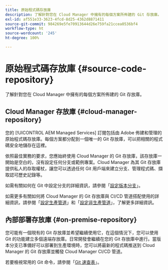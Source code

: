 ```yaml
---
title: 原始程式碼存放庫
description: 了解針對您在 Cloud Manager 中擁有的每個方案所佈建的 Git 存放庫。
exl-id: af551e33-3623-4fcd-8d25-4362d8871411
source-git-commit: 984269e5fe70913644d26e759fa21ccea0536bf4
workflow-type: ht
source-wordcount: '245'
ht-degree: 100%

---
```



# 原始程式碼存放庫 {#source-code-repository}

了解針對您在 Cloud Manager 中擁有的每個方案所佈建的 Git 存放庫。

## Cloud Manager 存放庫 {#cloud-manager-repository}

您的 [!UICONTROL AEM Managed Services] 訂閱包括由 Adobe 佈建和管理的原始程式碼存放庫。每個方案都分配到一個唯一的 Git 存放庫，可以把相關的程式碼安全地儲存在這裡。

依照最佳實務的要求，您應始終使用 Cloud Manager 的 Git 存放庫，該存放庫一開始是空白的，沒有設定任何分支或範例專案。Cloud Manager 為其 Git 存放庫提供私人的存取權杖，讓您可以透過任何 Git 用戶端來建立分支、管理程式碼、擷取認可歷史記錄等。

如需有關如何在 Git 中設定分支的詳細資訊，請參閱「[設定版本分支](/help/getting-started/configuring-branches.md)」。

如需更多有關如何將 Cloud Manager 的 Git 存放庫與 CI/CD 管道搭配使用的詳細資訊，請參閱「[設定生產管道](/help/using/production-pipelines.md)」和「[設定非生產管道](/help/using/non-production-pipelines.md)」，了解更多詳細資訊。

## 內部部署存放庫 {#on-premise-repository}

您可能有一個現有的 Git 存放庫並希望繼續使用它，在這個情況下，您可以使用 Git 的功能建立多個遠端存放庫。日常開發會繼續在您的 Git 存放庫中進行。當版本分支已準備好可以部署到生產環境時，您可以將最新的程式碼推送到 Cloud Manager 的 Git 存放庫並觸發 Cloud Manager CI/CD 管道。

若要檢視常用的 Git 命令，請參閱「[Git 速查表](https://education.github.com/git-cheat-sheet-education.pdf)」。
